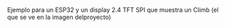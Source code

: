 Ejemplo para un ESP32 y un display 2.4 TFT SPI que muestra un Climb (el que se ve en la imagen delproyecto)
